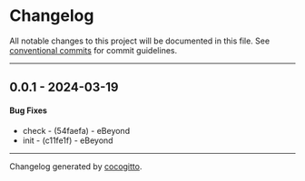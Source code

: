 # Changelog
All notable changes to this project will be documented in this file. See [conventional commits](https://www.conventionalcommits.org/) for commit guidelines.

- - -
## 0.0.1 - 2024-03-19
#### Bug Fixes
- check - (54faefa) - eBeyond
- init - (c11fe1f) - eBeyond

- - -

Changelog generated by [cocogitto](https://github.com/cocogitto/cocogitto).